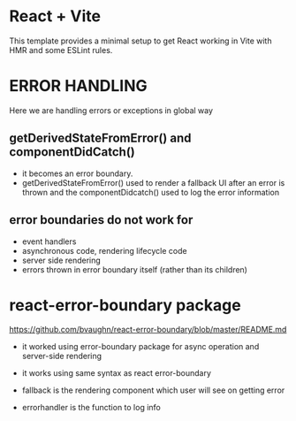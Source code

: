 # React + Vite

This template provides a minimal setup to get React working in Vite with HMR and some ESLint rules.

# ERROR HANDLING

Here we are handling errors or exceptions in global way

## getDerivedStateFromError() and componentDidCatch()

- it becomes an error boundary.
- getDerivedStateFromError() used to render a fallback UI after an error is thrown and the componentDidcatch() used to log the error information

## error boundaries do not work for

- event handlers
- asynchronous code, rendering lifecycle code
- server side rendering
- errors thrown in error boundary itself (rather than its children)

# react-error-boundary package
https://github.com/bvaughn/react-error-boundary/blob/master/README.md

- it worked using error-boundary package for async operation and server-side rendering
- it works using same syntax as react error-boundary
  <ErrorBoundary
        FallbackComponent={Fallback}
        onError={errorHandler}
        >
    <!-- ?your component -->
    </ErrorBoundary>

- fallback is the rendering component which user will see on getting error
- errorhandler is the function to log info
